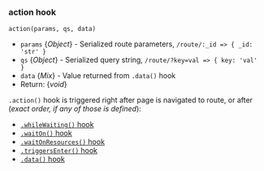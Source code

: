 ### action hook

`action(params, qs, data)`
 - `params` {*Object*} - Serialized route parameters, `/route/:_id => { _id: 'str' }`
 - `qs` {*Object*} - Serialized query string, `/route/?key=val => { key: 'val' }`
 - `data` {*Mix*} - Value returned from `.data()` hook
 - Return: {*void*}

`.action()` hook is triggered right after page is navigated to route, or after (*exact order, if any of those is defined*):
 - [`.whileWaiting()` hook](https://github.com/veliovgroup/flow-router/blob/master/docs/hooks/whileWaiting.md)
 - [`.waitOn()` hook](https://github.com/veliovgroup/flow-router/blob/master/docs/hooks/waitOn.md)
 - [`.waitOnResources()` hook](https://github.com/veliovgroup/flow-router/blob/master/docs/hooks/waitOnResources.md)
 - [`.triggersEnter()` hook](https://github.com/veliovgroup/flow-router/blob/master/docs/hooks/triggersEnter.md)
 - [`.data()` hook](https://github.com/veliovgroup/flow-router/blob/master/docs/hooks/data.md)
